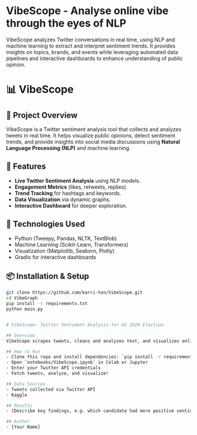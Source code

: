 # VibeScope - Analyse online vibe through the eyes of NLP
VibeScope analyzes Twitter conversations in real time, using NLP and machine learning to extract and interpret sentiment trends. It provides insights on topics, brands, and events while leveraging automated data pipelines and interactive dashboards to enhance understanding of public opinion.

# 📊 VibeScope

## 📝 Project Overview
VibeScope is a Twitter sentiment analysis tool that collects and analyzes tweets in real time. It helps visualize public opinions, detect sentiment trends, and provide insights into social media discussions using **Natural Language Processing (NLP)** and machine learning.

## 🚀 Features
- **Live Twitter Sentiment Analysis** using NLP models.
- **Engagement Metrics** (likes, retweets, replies).
- **Trend Tracking** for hashtags and keywords.
- **Data Visualization** via dynamic graphs.
- **Interactive Dashboard** for deeper exploration.

## 🔧 Technologies Used
- Python (Tweepy, Pandas, NLTK, TextBlob)
- Machine Learning (Scikit-Learn, Transformers)
- Visualization (Matplotlib, Seaborn, Plotly)
- Gradio for interactive dashboards

## 📦 Installation & Setup
```bash
git clone https://github.com/karri-ten/VibeScope.git
cd VibeGraph
pip install -r requirements.txt
python main.py


# VibeScope: Twitter Sentiment Analysis for US 2020 Election

## Overview
VibeScope scrapes tweets, cleans and analyzes text, and visualizes online sentiment trends for US election candidates.

## How to Run
- Clone this repo and install dependencies: `pip install -r requirements.txt`
- Open `notebooks/VibeScope.ipynb` in Colab or Jupyter
- Enter your Twitter API credentials
- Fetch tweets, analyze, and visualize!

## Data Sources
- Tweets collected via Twitter API
- Kaggle 

## Results
- (Describe key findings, e.g. which candidate had more positive sentiment…)

## Author
- [Your Name]

